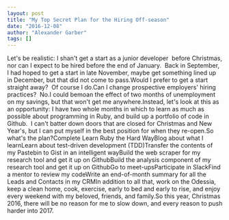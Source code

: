 ```yaml
---
layout: post
title: "My Top Secret Plan for the Hiring Off-season"
date: "2016-12-08"
author: "Alexander Garber"
tags: []
---
```


Let's be realistic: I shan't get a start as a junior developer  before Christmas, nor can I expect to be hired before the end of January.  Back in September, I had hoped to get a start in late November, maybe get something lined up in December, but that did not come to pass.Would I prefer to get a start straight away?  Of course I do.Can I change prospective employers' hiring practices?  No.I could bemoan the effect of two months of unemployment on my savings, but that won't get me anywhere.Instead, let's look at this as an opportunity: I have two whole months in which to learn as much as possible about programming in Ruby, and build up a portfolio of code in Github.  I can't batter down doors that are closed for Christmas and New Year's, but I can put myself in the best position for when they re-open.So what's the plan?Complete Learn Ruby the Hard WayBlog about what I learnLearn about test-driven development (TDD)Transfer the contents of my Pastebin to Gist in an intelligent wayBuild the web scraper for my research tool and get it up on GithubBuild the analysis component of my research tool and get it up on GithubGo to meet-upsParticipate in SlackFind a mentor to review my codeWrite an end-of-month summary for all the Leads and Contacts in my CRMIn addition to all that, work on the Odessia, keep a clean home, cook, exercise, early to bed and early to rise, and enjoy every weekend with my beloved, friends, and family.So this year, Christmas 2016, there will be no reason for me to slow down, and every reason to push harder into 2017.